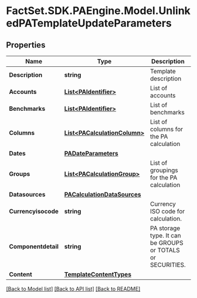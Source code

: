 # FactSet.SDK.PAEngine.Model.UnlinkedPATemplateUpdateParameters

## Properties

Name | Type | Description | Notes
------------ | ------------- | ------------- | -------------
**Description** | **string** | Template description | [optional] 
**Accounts** | [**List&lt;PAIdentifier&gt;**](PAIdentifier.md) | List of accounts | [optional] 
**Benchmarks** | [**List&lt;PAIdentifier&gt;**](PAIdentifier.md) | List of benchmarks | [optional] 
**Columns** | [**List&lt;PACalculationColumn&gt;**](PACalculationColumn.md) | List of columns for the PA calculation | [optional] 
**Dates** | [**PADateParameters**](PADateParameters.md) |  | [optional] 
**Groups** | [**List&lt;PACalculationGroup&gt;**](PACalculationGroup.md) | List of groupings for the PA calculation | [optional] 
**Datasources** | [**PACalculationDataSources**](PACalculationDataSources.md) |  | [optional] 
**Currencyisocode** | **string** | Currency ISO code for calculation. | [optional] 
**Componentdetail** | **string** | PA storage type. It can be GROUPS or TOTALS or SECURITIES. | [optional] 
**Content** | [**TemplateContentTypes**](TemplateContentTypes.md) |  | [optional] 

[[Back to Model list]](../README.md#documentation-for-models) [[Back to API list]](../README.md#documentation-for-api-endpoints) [[Back to README]](../README.md)

